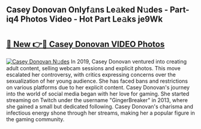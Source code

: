 ## Casey Donovan Onlyf𝚊ns Le𝚊ked N𝚞des - Part-iq4 Photos Video - Hot Part Le𝚊ks je9Wk

# <h2><a href="http://ab61730.deff.icu/?id=Casey+Donovan">🔗 New 👉🔴 Casey Donovan VIDEO Photos</a></h2>

[![Casey Donovan N𝚞des](https://i.imgur.com/rIISA9y.gif)](http://ab61730.deff.icu/?id=Casey+Donovan)
In 2019, Casey Donovan ventured into creating adult content, selling webcam sessions and explicit photos. This move escalated her controversy, with critics expressing concerns over the sexualization of her young audience. She has faced bans and restrictions on various platforms due to her explicit content. Casey Donovan's journey into the world of social media began with her love for gaming. She started streaming on Twitch under the username "GingerBreaker" in 2013, where she gained a small but dedicated following. Casey Donovan's charisma and infectious energy shone through her streams, making her a popular figure in the gaming community.

